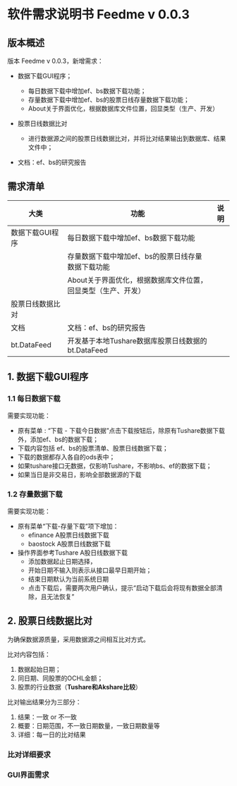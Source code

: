 # 软件需求说明书 Feedme v 0.0.3

## 版本概述

版本 Feedme v 0.0.3，新增需求：

- 数据下载GUI程序；
  - 每日数据下载中增加ef、bs数据下载功能；
  - 存量数据下载中增加ef、bs的股票日线存量数据下载功能；
  - About关于界面优化，根据数据库文件位置，回显类型（生产、开发）
- 股票日线数据比对
  - 进行数据源之间的股票日线数据比对，并将比对结果输出到数据库、结果文件中；

- 文档：ef、bs的研究报告

## 需求清单

| 大类 | 功能 | 说明 |
| -- | -- | -- |
| 数据下载GUI程序 | 每日数据下载中增加ef、bs数据下载功能 |  |
|  | 存量数据下载中增加ef、bs的股票日线存量数据下载功能 |  |
| | About关于界面优化，根据数据库文件位置，回显类型（生产、开发） |  |
| 股票日线数据比对 |  | |
| 文档 | 文档：ef、bs的研究报告 |  |
| bt.DataFeed | 开发基于本地Tushare数据库股票日线数据的bt.DataFeed |      |

## 1. 数据下载GUI程序

### 1.1  每日数据下载

需要实现功能：

- 原有菜单 : “下载 - 下载今日数据”点击下载按钮后，除原有Tushare数据下载外，添加ef、bs的数据下载；
- 下载内容包括 ef、bs的股票清单、股票日线数据下载；
- 下载的数据都存入各自的ods表中；
- 如果tushare接口无数据，仅影响Tushare，不影响bs、ef的数据下载；
- 如果当日是非交易日，影响全部数据源的下载

### 1.2 存量数据下载

需要实现功能：

- 原有菜单“下载-存量下载”项下增加：
  - efinance A股票日线数据下载
  - baostock A股票日线数据下载
- 操作界面参考Tushare A股日线数据下载
  - 添加数据起止日期选择，
  - 开始日期不输入则表示从接口最早日期开始；
  - 结束日期默认为当前系统日期
  - 点击下载后，需要两次用户确认，提示“启动下载后会将现有数据全部清除，且无法恢复”

## 2. 股票日线数据比对

为确保数据源质量，采用数据源之间相互比对方式。

比对内容包括：

1. 数据起始日期；
2. 同日期、同股票的OCHL金额；
3. 股票的行业数据（**Tushare和Akshare比较**）

比对输出结果分为三部分：

1. 结果：一致 or 不一致
2. 概要：日期范围，不一致日期数量，一致日期数量等
3. 详细：每一日的比对结果

### 比对详细要求





### GUI界面需求










